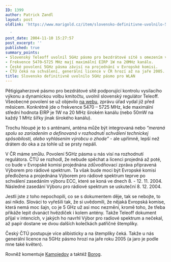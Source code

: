 ```yaml
---
ID: 1399
author: Patrick Zandl
layout: post
oldlink: 'https://www.marigold.cz/item/slovensko-definitivne-uvolnilo-5ghz-pasmo-pro-wlan

  '
post_date: 2004-11-10 15:27:57
post_excerpt: ''
published: true
summary_points:
- Slovenský Teleoff uvolnil 5GHz pásmo pro bezdrátové sítě s omezením výkonu.
- Frekvence 5470–5725 MHz mají maximální EIRP 1W na 20MHz kanálu.
- České povolení 5GHz pásma závisí na projednání v Evropské komisi.
- ČTÚ čeká na schválení, generální licence v ČR hrozí až na jaře 2005.
title: Slovensko definitivně uvolnilo 5GHz pásmo pro WLAN
---
```


<p>
Pětigigaherzové pásmo pro bezdrátové sítě podporující kontrolu vysílacího výkonu a dynamickou volbu kmitočtu, uvolnil slovenský regulátor Teleoff. Všeobecné povolení se už objevilo <a href="http://www.teleoff.gov.sk/Vpovolenia/hiperlan2.html">na webu</a>, zprávu úřad vydal již před měsícem. Konkrétně jde o frekvence 5470 – 5725 MHz, kde maximální střední hodnota EIRP je 1W na 20 MHz širokém kanálu (nebo 50mW na každý 1 MHz šířky jinak širokého kanálu).</p>

<p>
Trochu hloupé je to s anténami, anténa může být integrovaná nebo <i>&#8220;meraná spolu so zariadením a definovaná v rozhodnutí schválení technickej spôsobilosti, alebo vyhlásením výrobcu o zhode&#8221;</i> - ale upřímně, lepší než drátem do oka a za tohle už se prsty nepálí. </p>

<p>
V ČR máme smůlu. Povolení 5GHz pásma u nás visí na rozhodnutí regulátora. ČTÚ se rozhodl, že nebude spěchat a licenci projedná až poté, co bude v Evropské komisi projednána zdůvodňovací zpráva připravená Výborem pro rádiové spektrum. Ta však bude moci být Evropské komisi předložena a projednána Výborem pro rádiové spektrum teprve po schválení zasedáním výboru ECC, které se koná ve dnech 8. - 12. 11. 2004. Následné zasedání Výboru pro rádiové spektrum se uskuteční 8. 12. 2004.</p>

<p>
Jestli jste z toho nepochopili, co se s dokumentem děje, tak se nebojte, to asi nikdo. Slováci to vyřešili tak, že si uvědomili, že nějaká Evropská komise, která nemá moc šajn, co je 5 GHz už asi moc nezmění, kromě toho, že třeba přikáže lepit dvanáct hvězdiček i kolem antény. Takže Teleoff dokument přijal v intencích, v jakých ho navrhl Výbor pro radiové spektrum a nečekal, až papír dostane ve dvou dalších kolečkách patřičné štemplíky. </p>

<p>
Český ČTÚ postupuje více alibisticky a na štemplíky čeká. Takže u nás generální licence na 5GHz pásmo hrozí na jaře roku 2005 (a jaro je podle mne také květen).</p>

<p>
Rovněž komentuje <a href="http://vucako.bloguje.cz/82104_item.php">Kamojedov</a> a taktéž <a href="http://borog.bloguje.cz/78284_item.php">Borog</a>.
</p>